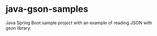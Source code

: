 # java-gson-samples
Java Spring Boot sample project with an example of reading JSON with gson library.
